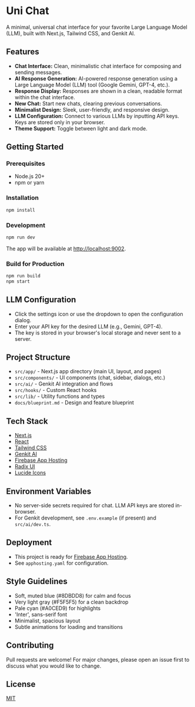 # Uni Chat

A minimal, universal chat interface for your favorite Large Language Model (LLM), built with Next.js, Tailwind CSS, and Genkit AI. 

## Features
- **Chat Interface:** Clean, minimalistic chat interface for composing and sending messages.
- **AI Response Generation:** AI-powered response generation using a Large Language Model (LLM) tool (Google Gemini, GPT-4, etc.).
- **Response Display:** Responses are shown in a clean, readable format within the chat interface.
- **New Chat:** Start new chats, clearing previous conversations.
- **Minimalist Design:** Sleek, user-friendly, and responsive design.
- **LLM Configuration:** Connect to various LLMs by inputting API keys. Keys are stored only in your browser.
- **Theme Support:** Toggle between light and dark mode.

## Getting Started

### Prerequisites
- Node.js 20+
- npm or yarn

### Installation
```sh
npm install
```

### Development
```sh
npm run dev
```
The app will be available at [http://localhost:9002](http://localhost:9002).

### Build for Production
```sh
npm run build
npm start
```

## LLM Configuration
- Click the settings icon or use the dropdown to open the configuration dialog.
- Enter your API key for the desired LLM (e.g., Gemini, GPT-4).
- The key is stored in your browser's local storage and never sent to a server.

## Project Structure
- `src/app/` - Next.js app directory (main UI, layout, and pages)
- `src/components/` - UI components (chat, sidebar, dialogs, etc.)
- `src/ai/` - Genkit AI integration and flows
- `src/hooks/` - Custom React hooks
- `src/lib/` - Utility functions and types
- `docs/blueprint.md` - Design and feature blueprint

## Tech Stack
- [Next.js](https://nextjs.org/)
- [React](https://react.dev/)
- [Tailwind CSS](https://tailwindcss.com/)
- [Genkit AI](https://github.com/genkit-dev/genkit)
- [Firebase App Hosting](https://firebase.google.com/docs/app-hosting)
- [Radix UI](https://www.radix-ui.com/)
- [Lucide Icons](https://lucide.dev/)

## Environment Variables
- No server-side secrets required for chat. LLM API keys are stored in-browser.
- For Genkit development, see `.env.example` (if present) and `src/ai/dev.ts`.

## Deployment
- This project is ready for [Firebase App Hosting](https://firebase.google.com/docs/app-hosting).
- See `apphosting.yaml` for configuration.

## Style Guidelines
- Soft, muted blue (#8DBDD8) for calm and focus
- Very light gray (#F5F5F5) for a clean backdrop
- Pale cyan (#A0CED9) for highlights
- 'Inter', sans-serif font
- Minimalist, spacious layout
- Subtle animations for loading and transitions

## Contributing
Pull requests are welcome! For major changes, please open an issue first to discuss what you would like to change.

## License
[MIT](LICENSE)

